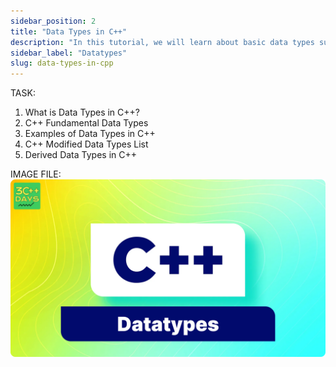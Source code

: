 ```yaml
---
sidebar_position: 2
title: "Data Types in C++"
description: "In this tutorial, we will learn about basic data types such as int, float, char, etc. in C++ programming with the help of examples. A data type determines the type and size of an variable."
sidebar_label: "Datatypes"
slug: data-types-in-cpp
---
```


TASK:

1. What is Data Types in C++?
2. C++ Fundamental Data Types
3. Examples of Data Types in C++
4. C++ Modified Data Types List
5. Derived Data Types in C++

IMAGE FILE:
![Type Modifiers in CPP](../../static/img/day-03/datatypes-in-cpp.png)